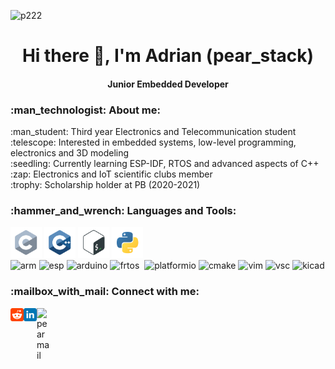 ![p222](https://user-images.githubusercontent.com/79530516/193624042-c04d426d-dbc6-4e1f-8f73-ca485f605c16.png)
<h1 align="center">Hi there 👋, I'm Adrian (pear_stack)</h1>
<h4 align="center">Junior Embedded Developer</h4>
<h3 align="left">:man_technologist: About me:</h3>
<p align="left">
    :man_student: Third year Electronics and Telecommunication student <br>
    :telescope: Interested in embedded systems, low-level programming, electronics and 3D modeling <br>
    :seedling: Currently learning ESP-IDF, RTOS and advanced aspects of C++ <br>
    :zap: Electronics and IoT scientific clubs member <br>
    :trophy: Scholarship holder at PB (2020-2021) <br>
</p>
<h3 align="left"> :hammer_and_wrench: Languages and Tools:</h3>
<p align="left">
   <img src="https://github.com/kirukudenis/readme_icons/blob/master/language_and_tools/square/c/c.png" alt="c" width="50" height="50"/> 
   <img src="https://github.com/kirukudenis/readme_icons/blob/master/language_and_tools/square/c%2B%2B/c%2B%2B.png" alt="cpp" width="50" height="50"/> 
   <img src="https://github.com/kirukudenis/readme_icons/blob/master/language_and_tools/square/bash/bash-colored.png" alt="bash" width="50" height="50"/> 
   <img src="https://github.com/kirukudenis/readme_icons/blob/master/language_and_tools/square/python/python.png" alt="py" width="50" height="50"/> 
   <br>
   <img src="https://www.arm.com/-/media/arm-com/products/processors/Hero%20Chip%20Images%20-%202017.01.05/Hero%20Chip%20Image%20Gill_Cortex-M%20web.png?h=738&w=1105&la=en&hash=A69CEC7883BC2FC92A51774E187569F1946A3861" alt="arm" height="40"/> 
   <img src="https://seeklogo.com/images/E/espressif-systems-logo-1350B9E771-seeklogo.com.png" alt="esp" height="40"/> 
   <img src="https://cdn.worldvectorlogo.com/logos/arduino-1.svg" alt="arduino" height="40"/> 
   <img src="https://www.lynx.com/hs-fs/hubfs/FreeRTOS%20logo%20PNG.png?width=400&name=FreeRTOS%20logo%20PNG.png" alt="frtos" height="40"/> 
   <img src="https://camo.githubusercontent.com/130554e5f563ba5f2b016e14c23a94a9bd7c792e8df381ec88063c60a04c2f4e/68747470733a2f2f6e6f64657265642e6f72672f61626f75742f7265736f75726365732f6d656469612f6e6f64652d7265642d68657861676f6e2e737667" alt="" height="40"/> 
   <img src="https://cdn.freebiesupply.com/logos/large/2x/platformio-logo-png-transparent.png" alt="platformio" height="40"/> 
   <img src="https://openclipart.org/image/800px/214008" alt="cmake" height="40"/> 
   <img src="https://user-images.githubusercontent.com/8083855/30329899-bffb884c-97e4-11e7-8b93-f8e4bed7338a.png" alt="vim" height="40"/> 
   <img src="https://iconape.com/wp-content/png_logo_vector/visual-studio-code.png" alt="vsc" height="40"/> 
   <img src="https://icons.iconarchive.com/icons/papirus-team/papirus-apps/512/kicad-icon.png" alt="kicad" height="40"/> 
</p>
<h3 align="left">:mailbox_with_mail: Connect with me:</h3>
<p align="left">
   <a href="#">
     <img align="left" alt="pear Reddit" width="21px" src="https://raw.githubusercontent.com/edent/SuperTinyIcons/099dc12b59179d07d534069bc8551718f786d91a/images/svg/reddit.svg" />
   </a>
   <a href="https://www.linkedin.com/in/adrian-grusza-80a74a1aa">
     <img align="left" alt="pear Linkdin" width="21px" src="https://raw.githubusercontent.com/edent/SuperTinyIcons/099dc12b59179d07d534069bc8551718f786d91a/images/svg/linkedin.svg" />
   </a>
   <a href="mailto:pear.stack@gmail.com">
     <img align="left" alt="pear mail" width="21px" src="https://camo.githubusercontent.com/4a3dd8d10a27c272fd04b2ce8ed1a130606f95ea6a76b5e19ce8b642faa18c27/68747470733a2f2f6564656e742e6769746875622e696f2f537570657254696e7949636f6e732f696d616765732f7376672f676d61696c2e737667" />
   </a>
</p>
